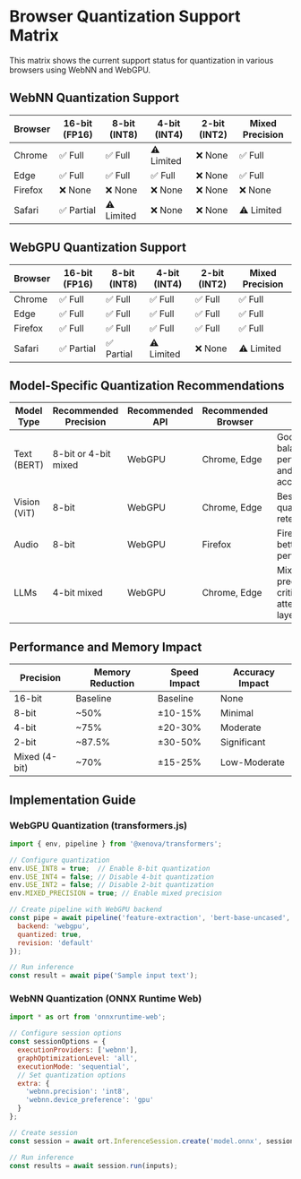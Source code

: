 # Browser Quantization Support Matrix

This matrix shows the current support status for quantization in various browsers using WebNN and WebGPU.

## WebNN Quantization Support

| Browser | 16-bit (FP16) | 8-bit (INT8) | 4-bit (INT4) | 2-bit (INT2) | Mixed Precision |
|---------|--------------|--------------|--------------|--------------|----------------|
| Chrome  | ✅ Full      | ✅ Full      | ⚠️ Limited   | ❌ None      | ✅ Full        |
| Edge    | ✅ Full      | ✅ Full      | ✅ Full      | ❌ None      | ✅ Full        |
| Firefox | ❌ None      | ❌ None      | ❌ None      | ❌ None      | ❌ None        |
| Safari  | ✅ Partial   | ⚠️ Limited   | ❌ None      | ❌ None      | ⚠️ Limited     |

## WebGPU Quantization Support

| Browser | 16-bit (FP16) | 8-bit (INT8) | 4-bit (INT4) | 2-bit (INT2) | Mixed Precision |
|---------|--------------|--------------|--------------|--------------|----------------|
| Chrome  | ✅ Full      | ✅ Full      | ✅ Full      | ✅ Full      | ✅ Full        |
| Edge    | ✅ Full      | ✅ Full      | ✅ Full      | ✅ Full      | ✅ Full        |
| Firefox | ✅ Full      | ✅ Full      | ✅ Full      | ✅ Full      | ✅ Full        |
| Safari  | ✅ Partial   | ✅ Partial   | ⚠️ Limited   | ❌ None      | ⚠️ Limited     |

## Model-Specific Quantization Recommendations

| Model Type   | Recommended Precision | Recommended API | Recommended Browser | Notes |
|--------------|----------------------|-----------------|---------------------|-------|
| Text (BERT)  | 8-bit or 4-bit mixed | WebGPU          | Chrome, Edge        | Good balance of performance and accuracy |
| Vision (ViT) | 8-bit                | WebGPU          | Chrome, Edge        | Best visual quality retention |
| Audio        | 8-bit                | WebGPU          | Firefox             | Firefox has better audio performance |
| LLMs         | 4-bit mixed          | WebGPU          | Chrome, Edge        | Mixed precision critical for attention layers |

## Performance and Memory Impact

| Precision    | Memory Reduction | Speed Impact  | Accuracy Impact |
|--------------|------------------|---------------|----------------|
| 16-bit       | Baseline         | Baseline      | None           |
| 8-bit        | ~50%             | ±10-15%       | Minimal        |
| 4-bit        | ~75%             | ±20-30%       | Moderate       |
| 2-bit        | ~87.5%           | ±30-50%       | Significant    |
| Mixed (4-bit)| ~70%             | ±15-25%       | Low-Moderate   |

## Implementation Guide

### WebGPU Quantization (transformers.js)

```javascript
import { env, pipeline } from '@xenova/transformers';

// Configure quantization
env.USE_INT8 = true;  // Enable 8-bit quantization
env.USE_INT4 = false; // Disable 4-bit quantization
env.USE_INT2 = false; // Disable 2-bit quantization
env.MIXED_PRECISION = true; // Enable mixed precision

// Create pipeline with WebGPU backend
const pipe = await pipeline('feature-extraction', 'bert-base-uncased', {
  backend: 'webgpu',
  quantized: true,
  revision: 'default'
});

// Run inference
const result = await pipe('Sample input text');
```

### WebNN Quantization (ONNX Runtime Web)

```javascript
import * as ort from 'onnxruntime-web';

// Configure session options
const sessionOptions = {
  executionProviders: ['webnn'],
  graphOptimizationLevel: 'all',
  executionMode: 'sequential',
  // Set quantization options
  extra: {
    'webnn.precision': 'int8',
    'webnn.device_preference': 'gpu'
  }
};

// Create session
const session = await ort.InferenceSession.create('model.onnx', sessionOptions);

// Run inference
const results = await session.run(inputs);
```
